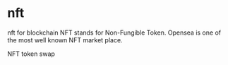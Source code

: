 # nft
nft for blockchain
NFT stands for Non-Fungible Token.
Opensea is one of the most well known NFT market place.

NFT token swap